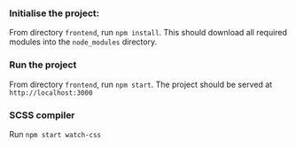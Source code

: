 ### Initialise the project:

From directory `frontend`, run `npm install`. 
This should download all required modules into the `node_modules` directory.

### Run the project

From directory `frontend`, run `npm start`.
The project should be served at `http://localhost:3000`

### SCSS compiler
Run `npm start watch-css`